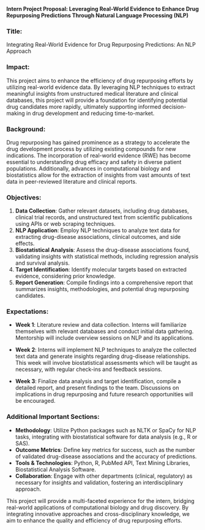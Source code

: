 **Intern Project Proposal: Leveraging Real-World Evidence to Enhance Drug Repurposing Predictions Through Natural Language Processing (NLP)**

### Title:
Integrating Real-World Evidence for Drug Repurposing Predictions: An NLP Approach

### Impact:
This project aims to enhance the efficiency of drug repurposing efforts by utilizing real-world evidence data. By leveraging NLP techniques to extract meaningful insights from unstructured medical literature and clinical databases, this project will provide a foundation for identifying potential drug candidates more rapidly, ultimately supporting informed decision-making in drug development and reducing time-to-market.

### Background:
Drug repurposing has gained prominence as a strategy to accelerate the drug development process by utilizing existing compounds for new indications. The incorporation of real-world evidence (RWE) has become essential to understanding drug efficacy and safety in diverse patient populations. Additionally, advances in computational biology and biostatistics allow for the extraction of insights from vast amounts of text data in peer-reviewed literature and clinical reports.

### Objectives:
1. **Data Collection**: Gather relevant datasets, including drug databases, clinical trial records, and unstructured text from scientific publications using APIs or web scraping techniques.
2. **NLP Application**: Employ NLP techniques to analyze text data for extracting drug-disease associations, clinical outcomes, and side effects.
3. **Biostatistical Analysis**: Assess the drug-disease associations found, validating insights with statistical methods, including regression analysis and survival analysis.
4. **Target Identification**: Identify molecular targets based on extracted evidence, considering prior knowledge.
5. **Report Generation**: Compile findings into a comprehensive report that summarizes insights, methodologies, and potential drug repurposing candidates.

### Expectations:
- **Week 1**: Literature review and data collection. Interns will familiarize themselves with relevant databases and conduct initial data gathering. Mentorship will include overview sessions on NLP and its applications.
  
- **Week 2**: Interns will implement NLP techniques to analyze the collected text data and generate insights regarding drug-disease relationships. This week will involve biostatistical assessments which will be taught as necessary, with regular check-ins and feedback sessions.
  
- **Week 3**: Finalize data analysis and target identification, compile a detailed report, and present findings to the team. Discussions on implications in drug repurposing and future research opportunities will be encouraged.

### Additional Important Sections:
- **Methodology**: Utilize Python packages such as NLTK or SpaCy for NLP tasks, integrating with biostatistical software for data analysis (e.g., R or SAS).
- **Outcome Metrics**: Define key metrics for success, such as the number of validated drug-disease associations and the accuracy of predictions.
- **Tools & Technologies**: Python, R, PubMed API, Text Mining Libraries, Biostatistical Analysis Software.
- **Collaboration**: Engage with other departments (clinical, regulatory) as necessary for insights and validation, fostering an interdisciplinary approach.

This project will provide a multi-faceted experience for the intern, bridging real-world applications of computational biology and drug discovery. By integrating innovative approaches and cross-disciplinary knowledge, we aim to enhance the quality and efficiency of drug repurposing efforts.